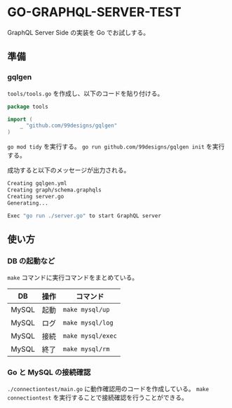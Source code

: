 # GO-GRAPHQL-SERVER-TEST

GraphQL Server Side の実装を Go でお試しする。

## 準備

### gqlgen

`tools/tools.go` を作成し、以下のコードを貼り付ける。

```go
package tools

import (
	_ "github.com/99designs/gqlgen"
)
```

`go mod tidy` を実行する。
`go run github.com/99designs/gqlgen init` を実行する。

成功すると以下のメッセージが出力される。

```sh
Creating gqlgen.yml
Creating graph/schema.graphqls
Creating server.go
Generating...

Exec "go run ./server.go" to start GraphQL server
```

## 使い方

### DB の起動など

`make` コマンドに実行コマンドをまとめている。

| DB    | 操作 | コマンド          |
| ----- | ---- | ----------------- |
| MySQL | 起動 | `make mysql/up`   |
| MySQL | ログ | `make mysql/log`  |
| MySQL | 接続 | `make mysql/exec` |
| MySQL | 終了 | `make mysql/rm`   |

### Go と MySQL の接続確認

`./connectiontest/main.go` に動作確認用のコードを作成している。
`make connectiontest` を実行することで接続確認を行うことができる。
